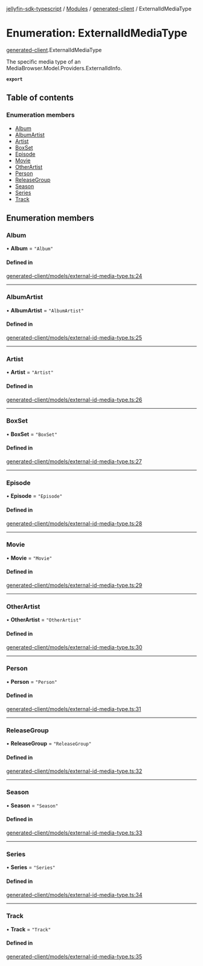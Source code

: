 [jellyfin-sdk-typescript](../README.md) / [Modules](../modules.md) / [generated-client](../modules/generated_client.md) / ExternalIdMediaType

# Enumeration: ExternalIdMediaType

[generated-client](../modules/generated_client.md).ExternalIdMediaType

The specific media type of an MediaBrowser.Model.Providers.ExternalIdInfo.

**`export`**

## Table of contents

### Enumeration members

- [Album](generated_client.ExternalIdMediaType.md#album)
- [AlbumArtist](generated_client.ExternalIdMediaType.md#albumartist)
- [Artist](generated_client.ExternalIdMediaType.md#artist)
- [BoxSet](generated_client.ExternalIdMediaType.md#boxset)
- [Episode](generated_client.ExternalIdMediaType.md#episode)
- [Movie](generated_client.ExternalIdMediaType.md#movie)
- [OtherArtist](generated_client.ExternalIdMediaType.md#otherartist)
- [Person](generated_client.ExternalIdMediaType.md#person)
- [ReleaseGroup](generated_client.ExternalIdMediaType.md#releasegroup)
- [Season](generated_client.ExternalIdMediaType.md#season)
- [Series](generated_client.ExternalIdMediaType.md#series)
- [Track](generated_client.ExternalIdMediaType.md#track)

## Enumeration members

### Album

• **Album** = `"Album"`

#### Defined in

[generated-client/models/external-id-media-type.ts:24](https://github.com/thornbill/jellyfin-sdk-typescript/blob/0f61f16/src/generated-client/models/external-id-media-type.ts#L24)

___

### AlbumArtist

• **AlbumArtist** = `"AlbumArtist"`

#### Defined in

[generated-client/models/external-id-media-type.ts:25](https://github.com/thornbill/jellyfin-sdk-typescript/blob/0f61f16/src/generated-client/models/external-id-media-type.ts#L25)

___

### Artist

• **Artist** = `"Artist"`

#### Defined in

[generated-client/models/external-id-media-type.ts:26](https://github.com/thornbill/jellyfin-sdk-typescript/blob/0f61f16/src/generated-client/models/external-id-media-type.ts#L26)

___

### BoxSet

• **BoxSet** = `"BoxSet"`

#### Defined in

[generated-client/models/external-id-media-type.ts:27](https://github.com/thornbill/jellyfin-sdk-typescript/blob/0f61f16/src/generated-client/models/external-id-media-type.ts#L27)

___

### Episode

• **Episode** = `"Episode"`

#### Defined in

[generated-client/models/external-id-media-type.ts:28](https://github.com/thornbill/jellyfin-sdk-typescript/blob/0f61f16/src/generated-client/models/external-id-media-type.ts#L28)

___

### Movie

• **Movie** = `"Movie"`

#### Defined in

[generated-client/models/external-id-media-type.ts:29](https://github.com/thornbill/jellyfin-sdk-typescript/blob/0f61f16/src/generated-client/models/external-id-media-type.ts#L29)

___

### OtherArtist

• **OtherArtist** = `"OtherArtist"`

#### Defined in

[generated-client/models/external-id-media-type.ts:30](https://github.com/thornbill/jellyfin-sdk-typescript/blob/0f61f16/src/generated-client/models/external-id-media-type.ts#L30)

___

### Person

• **Person** = `"Person"`

#### Defined in

[generated-client/models/external-id-media-type.ts:31](https://github.com/thornbill/jellyfin-sdk-typescript/blob/0f61f16/src/generated-client/models/external-id-media-type.ts#L31)

___

### ReleaseGroup

• **ReleaseGroup** = `"ReleaseGroup"`

#### Defined in

[generated-client/models/external-id-media-type.ts:32](https://github.com/thornbill/jellyfin-sdk-typescript/blob/0f61f16/src/generated-client/models/external-id-media-type.ts#L32)

___

### Season

• **Season** = `"Season"`

#### Defined in

[generated-client/models/external-id-media-type.ts:33](https://github.com/thornbill/jellyfin-sdk-typescript/blob/0f61f16/src/generated-client/models/external-id-media-type.ts#L33)

___

### Series

• **Series** = `"Series"`

#### Defined in

[generated-client/models/external-id-media-type.ts:34](https://github.com/thornbill/jellyfin-sdk-typescript/blob/0f61f16/src/generated-client/models/external-id-media-type.ts#L34)

___

### Track

• **Track** = `"Track"`

#### Defined in

[generated-client/models/external-id-media-type.ts:35](https://github.com/thornbill/jellyfin-sdk-typescript/blob/0f61f16/src/generated-client/models/external-id-media-type.ts#L35)
